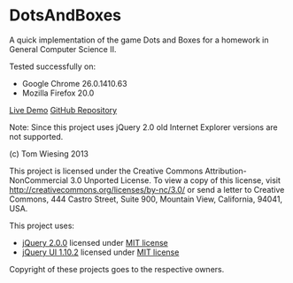 # DotsAndBoxes

A quick implementation of the game Dots and Boxes for a homework in General Computer Science II. 

Tested successfully on: 

* Google Chrome 26.0.1410.63
* Mozilla Firefox 20.0

[Live Demo](http://tkw1536.github.io/DotsAndBoxes/)
[GitHub Repository](https://github.com/tkw1536/DotsAndBoxes)

Note: Since this project uses jQuery 2.0 old Internet Explorer versions are not supported. 

(c) Tom Wiesing 2013

This project is licensed under the Creative Commons Attribution-NonCommercial 3.0 Unported License. 
To view a copy of this license, visit http://creativecommons.org/licenses/by-nc/3.0/ or 
send a letter to Creative Commons, 444 Castro Street, Suite 900, Mountain View, California, 94041, USA. 

This project uses: 

* [jQuery 2.0.0](http://jquery.com) licensed under [MIT license](https://github.com/jquery/jquery/blob/master/MIT-LICENSE.txt)
* [jQuery UI 1.10.2](http://jqueryui.com) licensed under [MIT license](https://github.com/jquery/jquery-ui/blob/master/MIT-LICENSE.txt)

Copyright of these projects goes to the respective owners. 
